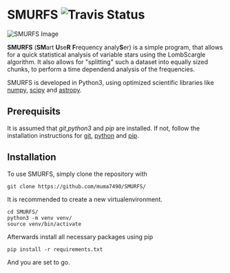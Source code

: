 # SMURFS ![Travis Status](https://travis-ci.com/muma7490/smurf.svg?token=8v1in8xqWD2uEu8JH1Q7&branch=master)
![SMURFS Image](https://i.imgur.com/wWe1q0y.png)

**SMURFS** (**SM**art **U**se**R** **F**requency analy**S**er) is a simple program, that allows for a quick statistical analysis of variable stars 
using the LombScargle algorithm. It also allows for "splitting" such a dataset into equally sized chunks, to perform a 
time dependend analysis of the frequencies.

SMURFS is developed in Python3, using optimized scientific libraries like [numpy](http://www.numpy.org/), 
[scipy](https://www.scipy.org/) and [astropy](http://www.astropy.org/).

## Prerequisits
It is assumed that *git*,*python3* and *pip* are installed. If not, follow the installation instructions for 
[git](https://git-scm.com/), [python](https://www.python.org/) and [pip](https://pip.pypa.io/en/stable/installing/).

## Installation
To use SMURFS, simply clone the repository with
```
git clone https://github.com/muma7490/SMURFS/
```
It is recommended to create a new virtualenvironment.
```
cd SMURFS/
python3 -m venv venv/
source venv/bin/activate
```
Afterwards install all necessary packages using pip
```
pip install -r requirements.txt
```
And you are set to go.
